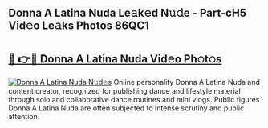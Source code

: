 ## Donna A Latina Nuda Le𝚊k𝚎d N𝚞𝚍e - Part-cH5 Vid𝚎o Le𝚊ks Photos 86QC1

# <h2><a href="http://fbcp3w.evod.top/?m=Donna+A+Latina+Nuda">🔗 👉🔴 Donna A Latina Nuda Vid𝚎o Ph𝚘t𝚘s</a></h2>

[![Donna A Latina Nuda N𝚞d𝚎s](https://i.imgur.com/8V9OHl7.gif)](http://fbcp3w.evod.top/?m=Donna+A+Latina+Nuda)
Online personality Donna A Latina Nuda and content creator, recognized for publishing dance and lifestyle material through solo and collaborative dance routines and mini vlogs. Public figures Donna A Latina Nuda are often subjected to intense scrutiny and public attention. 
